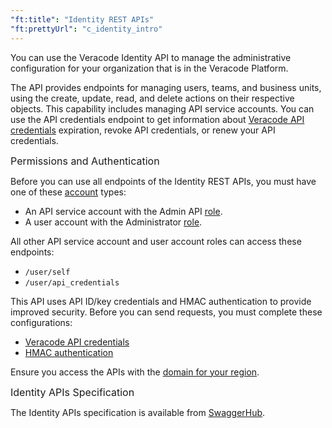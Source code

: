 ```yaml
---
"ft:title": "Identity REST APIs"
"ft:prettyUrl": "c_identity_intro"
---
```

You can use the Veracode Identity API to manage the administrative configuration for your organization that is in the Veracode Platform.

The API provides endpoints for managing users, teams, and business units, using the create, update, read, and delete actions on their respective objects. This capability includes managing API service accounts. You can use the API credentials endpoint to get information about [Veracode API credentials](https://docs.veracode.com/r/c_api_credentials3) expiration, revoke API credentials, or renew your API credentials.

<p><span style="font-size: medium;">Permissions and Authentication</span></p>

Before you can use all endpoints of the Identity REST APIs, you must have one of these [account](https://docs.veracode.com/r/c_about_veracode_accounts) types:

-   An API service account with the Admin API [role](https://docs.veracode.com/r/c_API_roles_details).
-   A user account with the Administrator [role](https://docs.veracode.com/r/c_role_permissions).

All other API service account and user account roles can access these endpoints:

- `/user/self`
- `/user/api_credentials`

This API uses API ID/key credentials and HMAC authentication to provide improved security. Before you can send requests, you must complete these configurations:

- [Veracode API credentials](https://docs.veracode.com/r/c_api_credentials3)
- [HMAC authentication](https://docs.veracode.com/r/c_enabling_hmac)

Ensure you access the APIs with the [domain for your region](https://docs.veracode.com/r/Region_Domains_for_Veracode_APIs).

<p><span style="font-size: medium;">Identity APIs Specification</span></p>

The Identity APIs specification is available from [SwaggerHub](https://app.swaggerhub.com/apis/Veracode/veracode-identity_api/1.0).